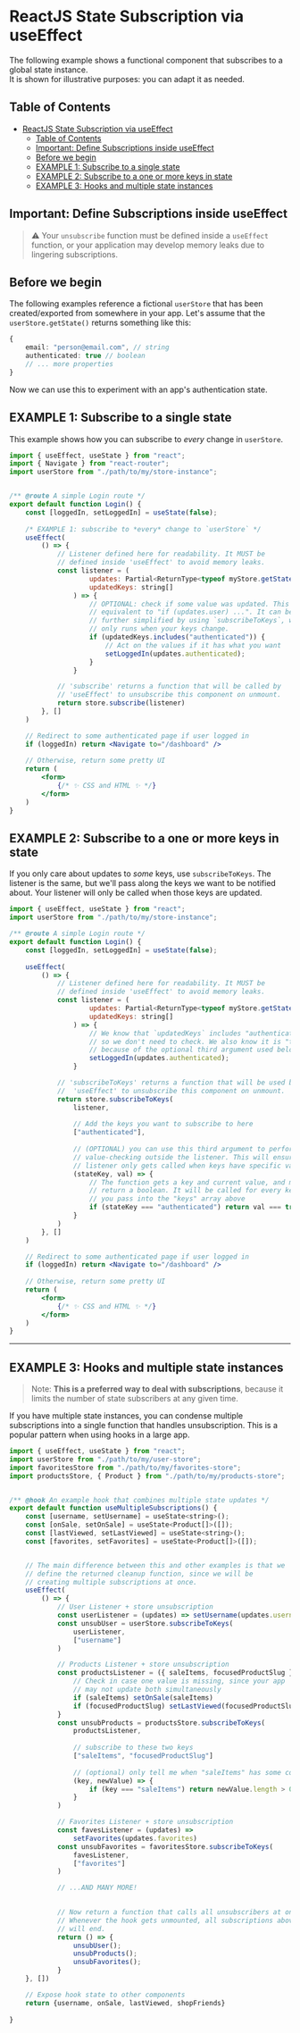 # ReactJS State Subscription via useEffect

The following example shows a functional component that subscribes to a global state instance.\
It is shown for illustrative purposes: you can adapt it as needed.

## Table of Contents

- [ReactJS State Subscription via useEffect](#reactjs-state-subscription-via-useeffect)
  - [Table of Contents](#table-of-contents)
  - [Important: Define Subscriptions inside useEffect](#important-define-subscriptions-inside-useeffect)
  - [Before we begin](#before-we-begin)
  - [EXAMPLE 1: Subscribe to a single state](#example-1-subscribe-to-a-single-state)
  - [EXAMPLE 2: Subscribe to a one or more keys in state](#example-2-subscribe-to-a-one-or-more-keys-in-state)
  - [EXAMPLE 3: Hooks and multiple state instances](#example-3-hooks-and-multiple-state-instances)

## Important: Define Subscriptions inside useEffect

> ⚠️ Your `unsubscribe` function must be defined inside a `useEffect` function, or your application may develop memory leaks due to lingering subscriptions.

## Before we begin

The following examples reference a fictional `userStore` that has been created/exported from somewhere in your app. Let's assume that the `userStore.getState()` returns something like this:

```typescript
{
    email: "person@email.com", // string
    authenticated: true // boolean
    // ... more properties
}
```

Now we can use this to experiment with an app's authentication state.

## EXAMPLE 1: Subscribe to a single state

This example shows how you can subscribe to *every* change in `userStore`.

```jsx
import { useEffect, useState } from "react";
import { Navigate } from "react-router";
import userStore from "./path/to/my/store-instance";


/** @route A simple Login route */
export default function Login() {
    const [loggedIn, setLoggedIn] = useState(false);
    
    /* EXAMPLE 1: subscribe to *every* change to `userStore` */
    useEffect(
        () => {
            // Listener defined here for readability. It MUST be
            // defined inside 'useEffect' to avoid memory leaks.
            const listener = (
                    updates: Partial<ReturnType<typeof myStore.getState()>>, 
                    updatedKeys: string[]
                ) => {
                    // OPTIONAL: check if some value was updated. This is 
                    // equivalent to "if (updates.user) ...". It can be
                    // further simplified by using `subscribeToKeys`, which 
                    // only runs when your keys change.
                    if (updatedKeys.includes("authenticated")) {
                        // Act on the values if it has what you want
                        setLoggedIn(updates.authenticated);
                    }
                }

            // 'subscribe' returns a function that will be called by
            // 'useEffect' to unsubscribe this component on unmount. 
            return store.subscribe(listener)
        }, []
    )

    // Redirect to some authenticated page if user logged in
    if (loggedIn) return <Navigate to="/dashboard" />
  
    // Otherwise, return some pretty UI
    return ( 
        <form>
            {/* ✨ CSS and HTML ✨ */}
        </form> 
    )
}
```

## EXAMPLE 2: Subscribe to a one or more keys in state

If you only care about updates to *some* keys, use `subscribeToKeys`. The listener is the same, but we'll pass along the keys we want to be notified about. Your listener will only be called when those keys are updated.

```jsx
import { useEffect, useState } from "react";
import userStore from "./path/to/my/store-instance";

/** @route A simple Login route */
export default function Login() {
    const [loggedIn, setLoggedIn] = useState(false);
    
    useEffect(
        () => {
            // Listener defined here for readability. It MUST be
            // defined inside 'useEffect' to avoid memory leaks.
            const listener = (
                    updates: Partial<ReturnType<typeof myStore.getState()>>, 
                    updatedKeys: string[]
                ) => {
                    // We know that `updatedKeys` includes "authenticated"
                    // so we don't need to check. We also know it is "true" 
                    // because of the optional third argument used below.
                    setLoggedIn(updates.authenticated);
                }

            // 'subscribeToKeys' returns a function that will be used by
            //  'useEffect' to unsubscribe this component on unmount. 
            return store.subscribeToKeys(
                listener, 
                
                // Add the keys you want to subscribe to here
                ["authenticated"],
                
                // (OPTIONAL) you can use this third argument to perform 
                // value-checking outside the listener. This will ensure your 
                // listener only gets called when keys have specific values. 
                (stateKey, val) => {
                    // The function gets a key and current value, and must 
                    // return a boolean. It will be called for every key
                    // you pass into the "keys" array above
                    if (stateKey === "authenticated") return val === true;
                }
            )
        }, []
    )

    // Redirect to some authenticated page if user logged in
    if (loggedIn) return <Navigate to="/dashboard" />
  
    // Otherwise, return some pretty UI
    return ( 
        <form>
            {/* ✨ CSS and HTML ✨ */}
        </form> 
    )
}
```

---

## EXAMPLE 3: Hooks and multiple state instances

> Note: **This is a preferred way to deal with subscriptions**, because it limits the
> number of state subscribers at any given time.

If you have multiple state instances, you can condense multiple subscriptions into
a single function that handles unsubscription. This is a popular pattern when using hooks
in a large app.

```jsx
import { useEffect, useState } from "react";
import userStore from "./path/to/my/user-store";
import favoritesStore from "./path/to/my/favorites-store";
import productsStore, { Product } from "./path/to/my/products-store";


/** @hook An example hook that combines multiple state updates */
export default function useMultipleSubscriptions() {
    const [username, setUsername] = useState<string>();
    const [onSale, setOnSale] = useState<Product[]>([]);
    const [lastViewed, setLastViewed] = useState<string>();
    const [favorites, setFavorites] = useState<Product[]>([]);


    // The main difference between this and other examples is that we
    // define the returned cleanup function, since we will be 
    // creating multiple subscriptions at once.
    useEffect(
        () => {
            // User Listener + store unsubscription
            const userListener = (updates) => setUsername(updates.username)
            const unsubUser = userStore.subscribeToKeys(
                userListener, 
                ["username"]
            )

            // Products Listener + store unsubscription
            const productsListener = ({ saleItems, focusedProductSlug }) => {
                // Check in case one value is missing, since your app
                // may not update both simultaneously
                if (saleItems) setOnSale(saleItems)
                if (focusedProductSlug) setLastViewed(focusedProductSlug)
            }
            const unsubProducts = productsStore.subscribeToKeys(
                productsListener,
                
                // subscribe to these two keys
                ["saleItems", "focusedProductSlug"]
                
                // (optional) only tell me when "saleItems" has some content
                (key, newValue) => {
                    if (key === "saleItems") return newValue.length > 0;
                }
            )

            // Favorites Listener + store unsubscription
            const favesListener = (updates) => 
                setFavorites(updates.favorites)
            const unsubFavorites = favoritesStore.subscribeToKeys(
                favesListener, 
                ["favorites"]
            )

            // ...AND MANY MORE!
            

            // Now return a function that calls all unsubscribers at once.
            // Whenever the hook gets unmounted, all subscriptions above
            // will end.
            return () => {
                unsubUser();
                unsubProducts();
                unsubFavorites();
            }
    }, [])

    // Expose hook state to other components
    return {username, onSale, lastViewed, shopFriends}
    
}

```
